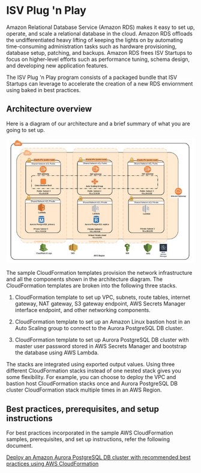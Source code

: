 # ISV Plug 'n Play

Amazon Relational Database Service (Amazon RDS) makes it easy to set up, operate, and scale a relational database in the cloud. Amazon RDS offloads the undifferentiated heavy lifting of keeping the lights on by automating time-consuming administration tasks such as hardware provisioning, database setup, patching, and backups. Amazon RDS frees ISV Startups to focus on higher-level efforts such as performance tuning, schema design, and developing new application features.

The ISV Plug 'n Play program consists of a packaged bundle that ISV Startups can leverage to accelerate the creation of a new RDS enviornment using baked in best practices.

## Architecture overview
Here is a diagram of our architecture and a brief summary of what you are going to set up.

![alt text](https://github.com/aws-samples/amazon-isv-plug-n-play/blob/main/ISVPnPRefArch.jpg?raw=true)

The sample CloudFormation templates provision the network infrastructure and all the components shown in the architecture diagram. The CloudFormation templates are broken into the following three stacks.

1. CloudFormation template to set up VPC, subnets, route tables, internet gateway, NAT gateway, S3 gateway endpoint, AWS Secrets Manager interface endpoint, and other networking components.
    
2. CloudFormation template to set up an Amazon Linux bastion host in an Auto Scaling group to connect to the Aurora PostgreSQL DB cluster.
    
3. CloudFormation template to set up Aurora PostgreSQL DB cluster with master user password stored in AWS Secrets Manager and bootstrap the database using AWS Lambda.

The stacks are integrated using exported output values. Using three different CloudFormation stacks instead of one nested stack gives you some flexibility. For example, you can choose to deploy the VPC and bastion host CloudFormation stacks once and Aurora PostgreSQL DB cluster CloudFormation stack multiple times in an AWS Region.

## Best practices, prerequisites, and setup instructions
For best practices incorporated in the sample AWS CloudFormation samples, prerequisites, and set up instructions, refer the following document.

[Deploy an Amazon Aurora PostgreSQL DB cluster with recommended best practices using AWS CloudFormation](https://github.com/aws-samples/amazon-isv-plug-n-play/blob/main/Instructions/Deploy%20an%20Amazon%20Aurora%20PostgreSQL%20DB%20cluster%20with%20recommended%20best%20practices%20using%20AWS%20CloudFormation.pdf)
